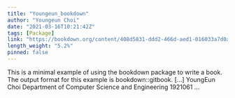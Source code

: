```yaml
---
title: "Youngeun_bookdown"
author: "Youngeun Choi"
date: "2021-03-16T10:21:42Z"
tags: [Package]
link: "https://bookdown.org/content/408d5831-ddd2-466d-aed1-016033a7d0a6/"
length_weight: "5.2%"
pinned: false
---
```


This is a minimal example of using the bookdown package to write a book. The output format for this example is bookdown::gitbook. [...] YoungEun Choi Department of Computer Science and Engineering 1921061  ...
